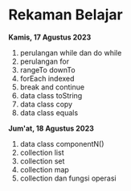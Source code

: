 # Rekaman Belajar

**Kamis, 17 Agustus 2023**
1. perulangan while dan do while
2. perulangan for
3. rangeTo downTo
4. forEach indexed
5. break and continue
6. data class toString
7. data class copy
8. data class equals

**Jum'at, 18 Agustus 2023**
1. data class componentN()
2. collection list
3. collection set
4. collection map
5. collection dan fungsi operasi
